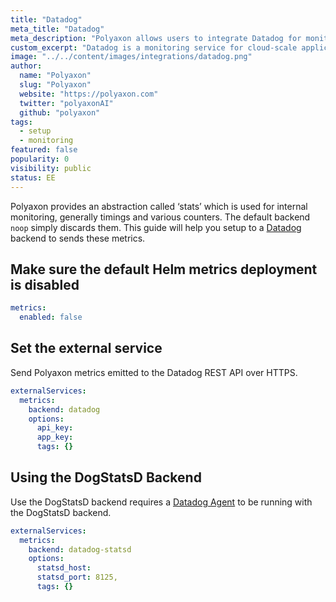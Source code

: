 ```yaml
---
title: "Datadog"
meta_title: "Datadog"
meta_description: "Polyaxon allows users to integrate Datadog for monitoring."
custom_excerpt: "Datadog is a monitoring service for cloud-scale applications, providing monitoring of servers, databases, tools, and services, through a SaaS-based data analytics platform."
image: "../../content/images/integrations/datadog.png"
author:
  name: "Polyaxon"
  slug: "Polyaxon"
  website: "https://polyaxon.com"
  twitter: "polyaxonAI"
  github: "polyaxon"
tags:
  - setup
  - monitoring
featured: false
popularity: 0
visibility: public
status: EE
---
```


Polyaxon provides an abstraction called ‘stats’ which is used for internal monitoring, generally timings and various counters. The default backend `noop` simply discards them.
This guide will help you setup to a [Datadog](https://www.datadoghq.com/) backend to sends these metrics.

## Make sure the default Helm metrics deployment is disabled

```yaml
metrics:
  enabled: false
```

## Set the external service

Send Polyaxon metrics emitted to the Datadog REST API over HTTPS.

```yaml
externalServices:
  metrics:
    backend: datadog
    options:
      api_key:
      app_key:
      tags: {}
```


## Using the DogStatsD Backend

Use the DogStatsD backend requires a [Datadog Agent](https://docs.datadoghq.com/agent/) to be running with the DogStatsD backend.

```yaml
externalServices:
  metrics:
    backend: datadog-statsd
    options:
      statsd_host:
      statsd_port: 8125,
      tags: {}
```

